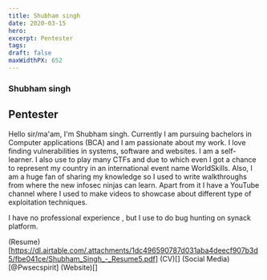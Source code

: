 ```yaml
---
title: Shubham singh
date: 2020-03-15
hero: 
excerpt: Pentester
tags: 
draft: false
maxWidthPX: 652
---
```









### Shubham singh
## Pentester

Hello sir/ma'am,
  I'm Shubham singh. Currently I am pursuing bachelors in Computer applications (BCA) and I am passionate about my work. I love finding vulnerabilities in systems, software and websites. I am a 
self-learner. I also use to play many CTFs and due to which even I got a chance to represent my country in 
an international event name WorldSkills. Also, I am a huge fan of sharing my knowledge so I used to 
write walkthroughs from where the new infosec ninjas can learn. Apart from it I have a YouTube channel 
where I used to make videos to showcase about different type of exploitation techniques.

I have no professional experience , but I use to do bug hunting on synack platform.

(Resume)[https://dl.airtable.com/.attachments/1dc496590787d031aba4deecf907b3d5/fbe041ce/Shubham_Singh_-_Resume5.pdf]
(CV)[]
(Social Media)[@Pwsecspirit]
(Website)[]

